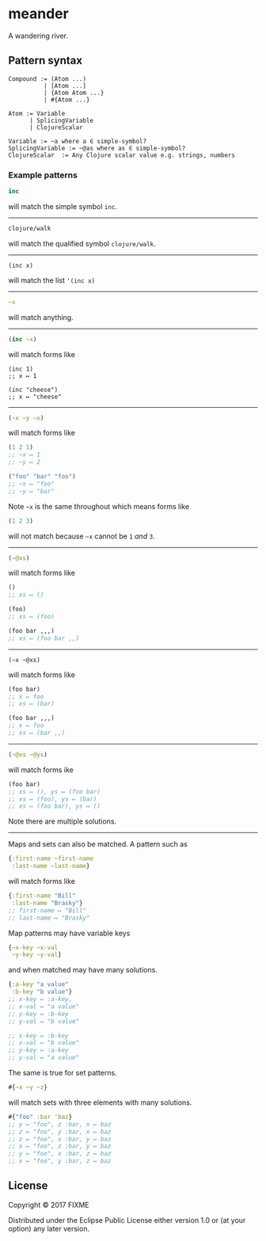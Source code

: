 # meander

A wandering river.

## Pattern syntax

```
Compound := (Atom ...)
          | [Atom ...]
          | {Atom Atom ...}
          | #{Atom ...}

Atom := Variable
      | SplicingVariable
      | ClojureScalar

Variable := ~a where a ∈ simple-symbol?
SplicingVariable := ~@as where as ∈ simple-symbol?
ClojureScalar  := Any Clojure scalar value e.g. strings, numbers
```

### Example patterns

```clj
inc
```

will match the simple symbol `inc`.

---

```clj
clojure/walk
```

will match the qualified symbol `clojure/walk`.

---

```
(inc x)
```

will match the list `'(inc x)`

---

```clj
~x
```

will match anything.

---

```clj
(inc ~x)
```

will match forms like

```
(inc 1)
;; x ↦ 1

(inc "cheese")
;; x ↦ "cheese"
```

---

```clj
(~x ~y ~x)
```

will match forms like

```clj
(1 2 1)
;; ~x ↦ 1
;; ~y ↦ 2

("foo" "bar" "foo")
;; ~x ↦ "foo"
;; ~y ↦ "bar"
```

Note `~x` is the same throughout which means forms like

```clj
(1 2 3)
```

will not match because `~x` cannot be `1` _and_ `3`.

---

```clj
(~@xs)
```

will match forms like

```clj
()
;; xs ↦ ()

(foo)
;; xs ↦ (foo)

(foo bar ,,,)
;; xs ↦ (foo bar ,,)
```

---

```
(~x ~@xs)
```

will match forms like

```clj
(foo bar)
;; x ↦ foo
;; xs ↦ (bar)

(foo bar ,,,)
;; x ↦ foo
;; xs ↦ (bar ,,)
```

---

```clj
(~@xs ~@ys)
```

will match forms ike

```clj
(foo bar)
;; xs ↦ (), ys ↦ (foo bar)
;; xs ↦ (foo), ys ↦ (bar)
;; xs ↦ (foo bar), ys ↦ ()
```

Note there are multiple solutions.

---

Maps and sets can also be matched. A pattern such as

```clj
{:first-name ~first-name
 :last-name ~last-name}
```

will match forms like

```clj
{:first-name "Bill"
 :last-name "Brasky"}
;; first-name ↦ "Bill"
;; last-name ↦ "Brasky"
```

Map patterns may have variable keys

```clj
{~x-key ~x-val
 ~y-key ~y-val}
```

and when matched may have many solutions.

```clj
{:a-key "a value"
 :b-key "b value"}
;; x-key ↦ :a-key,
;; x-val ↦ "a value"
;; y-key ↦ :b-key
;; y-val ↦ "b value"

;; x-key ↦ :b-key
;; x-val ↦ "b value"
;; y-key ↦ :a-key
;; y-val ↦ "a value"
```

The same is true for set patterns.

```clj
#{~x ~y ~z}
```

will match sets with three elements with many solutions.

```clj
#{"foo" :bar 'baz}
;; y ↦ "foo", z :bar, x ↦ baz
;; z ↦ "foo", y :bar, x ↦ baz
;; z ↦ "foo", x :bar, y ↦ baz
;; x ↦ "foo", z :bar, y ↦ baz
;; y ↦ "foo", x :bar, z ↦ baz
;; x ↦ "foo", y :bar, z ↦ baz
```

## License

Copyright © 2017 FIXME

Distributed under the Eclipse Public License either version 1.0 or (at
your option) any later version.
